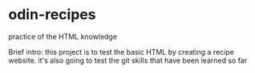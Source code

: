 # odin-recipes
practice of the HTML knowledge

Brief intro: 
    this project is to test the basic HTML by creating a recipe website. 
    it's also going to test the git skills that have been learned so far

